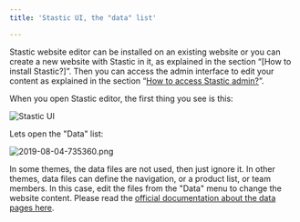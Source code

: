 ```yaml
---
title: 'Stastic UI, the "data" list'

---
```

Stastic website editor can be installed on an existing website or you can create a new website with Stastic in it, as explained in the section “[How to install Stastic?]”. Then you can access the admin interface to edit your content as explained in the section “[How to access Stastic admin?](/docs/how-to-access-stastic-admin)”.

When you open Stastic editor, the first thing you see is this:

![Stastic UI](https://www.stastic.net//assets/2019-08-03-775924.png)

Lets open the "Data" list:


![2019-08-04-735360.png](https://www.stastic.net//assets/2019-08-04-735360.png)

In some themes, the data files are not used, then just ignore it. In other themes, data files can define the navigation, or a product list, or team members. In this case, edit the files from the "Data" menu to change the website content. Please read the [official documentation about the data pages here](https://jekyllrb.com/docs/datafiles/).
